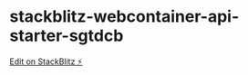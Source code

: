 # stackblitz-webcontainer-api-starter-sgtdcb

[Edit on StackBlitz ⚡️](https://stackblitz.com/edit/stackblitz-webcontainer-api-starter-sgtdcb)